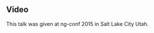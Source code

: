 <!--
{
"name" : "sasqwatch-is-real",
"version" : "0.1",
"title" : "Sasqwatch is Real",
"description" : "Learn about the latest developments in the Angular world.",
"homepage" : "https://www.youtube.com/embed/wbcJfg-d5nI",
"canonicalSource" : "https://www.youtube.com/embed/wbcJfg-d5nI",
"freshnessDate" : 2015-03-05,
"license" : "All Rights Reserved"
}
-->

<!-- @section -->

## Video

This talk was given at ng-conf 2015 in Salt Lake City Utah.

<!-- @asset, "contentType": "outlearn/video", "provider": "youtube", "url": "https://www.youtube.com/embed/wbcJfg-d5nI" -->
